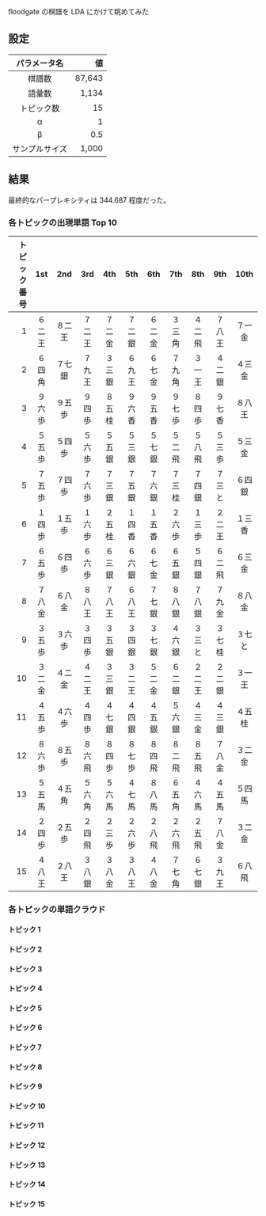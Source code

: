
floodgate の棋譜を LDA にかけて眺めてみた

## 設定

| パラメータ名 | 値 |
|:--:|--:|
| 棋譜数 | 87,643 |
| 語彙数 | 1,134 |
| トピック数 | 15 |
| α | 1 |
| β | 0.5 |
| サンプルサイズ | 1,000 |

## 結果

最終的なパープレキシティは 344.687 程度だった。

### 各トピックの出現単語 Top 10

| トピック番号 | 1st | 2nd | 3rd | 4th | 5th | 6th | 7th | 8th | 9th | 10th |
|--:|:--:|:--:|:--:|:--:|:--:|:--:|:--:|:--:|:--:|:--:|
|  1 | ６二王 | ８二王 | ７二王 | ７二金 | ７二銀 | ６二金 | ３三角 | ４二飛 | ７八王 | ７一金 |
|  2 | ６四角 | ７七銀 | ７九王 | ３三銀 | ６九王 | ６七金 | ７九角 | ３一王 | ４二銀 | ４三金 |
|  3 | ９六歩 | ９五歩 | ９四歩 | ８五桂 | ９六香 | ９五香 | ９七歩 | ８四歩 | ９七香 | ８八王 |
|  4 | ５五歩 | ５四歩 | ５六歩 | ５五銀 | ５三銀 | ５七銀 | ５二飛 | ５八飛 | ５三歩 | ５三金 |
|  5 | ７五歩 | ７四歩 | ７六歩 | ７三銀 | ７五銀 | ７六銀 | ７三桂 | ７四銀 | ７三と | ６四銀 |
|  6 | １四歩 | １五歩 | １六歩 | ２五桂 | １四香 | １五香 | ２六歩 | １三歩 | ２二王 | １三香 |
|  7 | ６五歩 | ６四歩 | ６六歩 | ６三銀 | ６六銀 | ６七金 | ６五銀 | ５四銀 | ６二飛 | ６三金 |
|  8 | ７八金 | ６八金 | ８八王 | ７八王 | ６八王 | ７七銀 | ８八銀 | ７八銀 | ７九金 | ８八金 |
|  9 | ３五歩 | ３六歩 | ３四歩 | ３五銀 | ３四銀 | ３七銀 | ４六銀 | ３三と | ３七桂 | ３七と |
| 10 | ３二金 | ４二金 | ４二王 | ３三銀 | ３二王 | ５二金 | ６二銀 | ２二王 | ２二銀 | ３一王 |
| 11 | ４五歩 | ４六歩 | ４四歩 | ４七銀 | ４四銀 | ４五銀 | ５六銀 | ４三金 | ４三銀 | ４五桂 |
| 12 | ８六歩 | ８五歩 | ８六飛 | ８四歩 | ８七歩 | ８四飛 | ８二飛 | ８五飛 | ７八金 | ３二金 |
| 13 | ５五馬 | ４五角 | ５六角 | ５六馬 | ４七馬 | ８八馬 | ６五角 | ４六馬 | ４五馬 | ５四馬 |
| 14 | ２四歩 | ２五歩 | ２四飛 | ２三歩 | ２六歩 | ２八飛 | ２六飛 | ２五飛 | ７八金 | ３二金 |
| 15 | ４八王 | ２八王 | ３八銀 | ３八金 | ３八王 | ４八金 | ７七角 | ６七銀 | ３九王 | ６八飛 |

### 各トピックの単語クラウド

#### トピック 1

#### トピック 2

#### トピック 3

#### トピック 4

#### トピック 5

#### トピック 6

#### トピック 7

#### トピック 8

#### トピック 9

#### トピック 10

#### トピック 11

#### トピック 12

#### トピック 13

#### トピック 14

#### トピック 15
